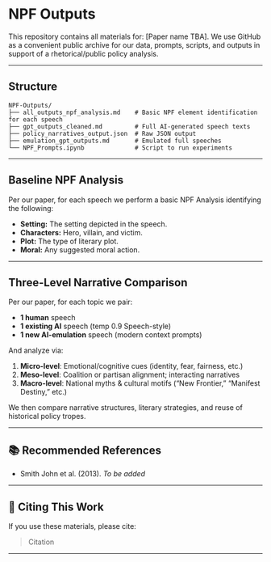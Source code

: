 # NPF Outputs

This repository contains all materials for: [Paper name TBA].
We use GitHub as a convenient public archive for our data, prompts, scripts, and outputs in support of a rhetorical/public policy analysis.

---

## Structure

```
NPF-Outputs/
├── all_outputs_npf_analysis.md    # Basic NPF element identification for each speech
├── gpt_outputs_cleaned.md         # Full AI-generated speech texts
├── policy_narratives_output.json  # Raw JSON output
├── emulation_gpt_outputs.md       # Emulated full speeches
└── NPF_Prompts.ipynb              # Script to run experiments
```

---

## Baseline NPF Analysis

Per our paper, for each speech we perform a basic NPF Analysis identifying the following:

- **Setting:** The setting depicted in the speech.  
- **Characters:** Hero, villain, and victim.  
- **Plot:** The type of literary plot.
- **Moral:** Any suggested moral action.
---

## Three-Level Narrative Comparison

Per our paper, for each topic we pair:

- **1 human** speech  
- **1 existing AI** speech (temp 0.9 Speech-style)  
- **1 new AI-emulation** speech (modern context prompts)

And analyze via:

1. **Micro-level**: Emotional/cognitive cues (identity, fear, fairness, etc.)  
2. **Meso-level**: Coalition or partisan alignment; interacting narratives  
3. **Macro-level**: National myths & cultural motifs (“New Frontier,” “Manifest Destiny,” etc.)

We then compare narrative structures, literary strategies, and reuse of historical policy tropes.

---

## 📚 Recommended References

- Smith John et al. (2013). *To be added*  

---

## 🤝 Citing This Work

If you use these materials, please cite:

> Citation

---
